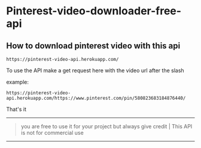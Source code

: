 # Pinterest-video-downloader-free-api

## How to download pinterest video with this api

    https://pinterest-video-api.herokuapp.com/


To use the API make a get request here with the video url after the slash

example: 

    https://pinterest-video-api.herokuapp.com/https://www.pinterest.com/pin/580823683184876440/
    
That's it


***

> you are free to use it for your project but always give credit | This API is not for
> commercial use

***
